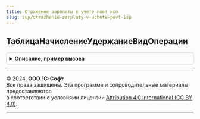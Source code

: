 ```yaml
---
title: Отражение зарплаты в учете повт исп
slug: zup/otrazhenie-zarplaty-v-uchete-povt-isp
---
```



## ТаблицаНачислениеУдержаниеВидОперации
<details style="margin: 1em 0; padding: 0.5em; border: 1px solid #ccc; border-radius: 6px;">

<summary style="font-weight: bold; cursor: pointer;">Описание, пример вызова</summary>

```bsl

Функция ТаблицаНачислениеУдержаниеВидОперации() Экспорт
```

Пример вызова
```bsl
Результат = ОтражениеЗарплатыВУчетеПовтИсп.ТаблицаНачислениеУдержаниеВидОперации() 
```
</details>

---

© 2024, **ООО 1С-Софт**  
Все права защищены. Эта программа и сопроводительные материалы предоставляются  
в соответствии с условиями лицензии [Attribution 4.0 International (CC BY 4.0)](https://creativecommons.org/licenses/by/4.0/legalcode).

---
